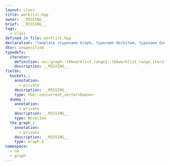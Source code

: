 ```yaml
---
layout: class
title: worklist.hpp
owner: __MISSING__
brief: __MISSING__
tags:
  - class
defined_in_file: worklist.hpp
declaration: "template <typename Graph, typename Workitem, typename Queue>\nclass nw::graph::tbbworklist_range2;"
dtor: unspecified
typedefs:
  iterator:
    definition: nw::graph::tbbworklist_range2::tbbworklist_range_iterator2
    description: __MISSING__
fields:
  buckets_:
    annotation:
      - private
    description: __MISSING__
    type: tbb::concurrent_vector<Queue>
  dummy_:
    annotation:
      - private
    description: __MISSING__
    type: Workitem
  the_graph_:
    annotation:
      - private
    description: __MISSING__
    type: Graph &
namespace:
  - nw
  - graph
---
```

